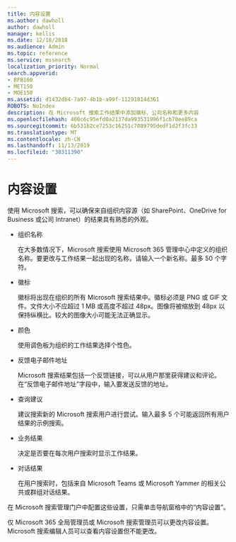 ```yaml
---
title: 内容设置
ms.author: dawholl
author: dawholl
manager: kellis
ms.date: 12/18/2018
ms.audience: Admin
ms.topic: reference
ms.service: mssearch
localization_priority: Normal
search.appverid:
- BFB160
- MET150
- MOE150
ms.assetid: d1432d64-7a97-4b1b-a99f-11291814d361
ROBOTS: NoIndex
description: 在 Microsoft 搜索工作结果中添加徽标、公司名称和更多内容
ms.openlocfilehash: 400c6c95efd0a2137da993531996f1cb78ee89ca
ms.sourcegitcommit: 6b531b2ce7253c16251c7089795dedf1d2f3fc33
ms.translationtype: MT
ms.contentlocale: zh-CN
ms.lasthandoff: 11/13/2019
ms.locfileid: "38311390"
---
```

# <a name="content-settings"></a>内容设置

 
使用 Microsoft 搜索，可以确保来自组织内容源（如 SharePoint、OneDrive for Business 或公司 Intranet）的结果具有熟悉的外观。 
  
- 组织名称
    
    在大多数情况下，Microsoft 搜索使用 Microsoft 365 管理中心中定义的组织名称。要更改与工作结果一起出现的名称，请输入一个新名称。最多 50 个字符。
    
- 徽标
    
    徽标将出现在组织的所有 Microsoft 搜索结果中。徽标必须是 PNG 或 GIF 文件。文件大小不应超过 1 MB 或高度不超过 48px。图像将被缩放到 48px 以保持纵横比。较大的图像大小可能无法正确显示。
    
- 颜色
    
    使用调色板为组织的工作结果选择个性色。
    
- 反馈电子邮件地址
    
    Microsoft 搜索结果包括一个反馈链接，可以从用户那里获得建议和评论。在“反馈电子邮件地址”字段中，输入要发送反馈的地址。
    
- 查询建议
    
    建议搜索新的 Microsoft 搜索用户进行尝试。输入最多 5 个可能返回所有用户结果的示例搜索。
    
- 业务结果
    
    决定是否要在每次用户搜索时显示工作结果。
    
- 对话结果
    
    在用户搜索时，包括来自 Microsoft Teams 或 Microsoft Yammer 的相关公共或群组对话结果。
    
在 Microsoft 搜索管理门户中配置这些设置，只需单击导航窗格中的“内容设置”。
  
仅 Microsoft 365 全局管理员或 Microsoft 搜索管理员可以更改内容设置。Microsoft 搜索编辑人员可以查看内容设置但不能更改。


